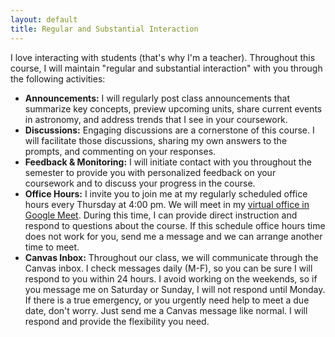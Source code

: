 ```yaml
---
layout: default
title: Regular and Substantial Interaction
---
```

I love interacting with students (that's why I'm a teacher). Throughout this course, I will maintain "regular and substantial interaction" with you through the following activities:  
- **Announcements:** I will regularly post class announcements that summarize key concepts, preview upcoming units, share current events in astronomy, and address trends that I see in your coursework. 
- **Discussions:** Engaging discussions are a cornerstone of this course. I will facilitate those discussions, sharing my own answers to the prompts, and commenting on your responses.
- **Feedback & Monitoring:** I will initiate contact with you throughout the semester to provide you with personalized feedback on your coursework and to discuss your progress in the course.
- **Office Hours:** I invite you to join me at my regularly scheduled office hours every Thursday at 4:00 pm.  We will meet in my [virtual office in Google Meet](https://meet.google.com/yoc-sytg-mvb). During this time, I can provide direct instruction and respond to questions about the course. If this schedule office hours time does not work for you, send me a message and we can arrange another time to meet.
- **Canvas Inbox:** Throughout our class, we will communicate through the Canvas inbox. I check messages daily (M-F), so you can be sure I will respond to you within 24 hours. I avoid working on the weekends, so if you message me on Saturday or Sunday, I will not respond until Monday. If there is a true emergency, or you urgently need help to meet a due date, don't worry. Just send me a Canvas message like normal. I will respond and provide the flexibility you need.
